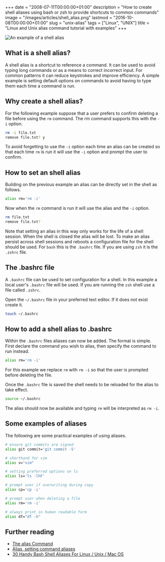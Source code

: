 +++
date = "2008-07-11T00:00:00+01:00"
description = "How to create shell aliases using bash or zsh to provide shortcuts to common commands"
image = "/images/articles/shell_alias.png"
lastmod = "2016-10-08T00:00:00+01:00"
slug = "unix-alias"
tags = ["Linux", "UNIX"]
title = "Linux and Unix alias command tutorial with examples"
+++

![An example of a shell alias][4]

## What is a shell alias?

A shell alias is a shortcut to reference a command. It can be used to avoid
typing long commands or as a means to correct incorrect input. For common
patterns it can reduce keystrokes and improve efficiency. A simple example is
setting default options on commands to avoid having to type them each time a
command is run.

## Why create a shell alias?

For the following example suppose that a user prefers to confirm deleting a file
before using the `rm` command. The rm command supports this with the `-i`
option.

```sh
rm -i file.txt
remove file.txt? y
```

To avoid forgetting to use the `-i` option each time an alias can be created so
that each time `rm` is run it will use the `-i` option and prompt the user to
confirm.

## How to set an shell alias

Building on the previous example an alias can be directly set in the shell as
follows.

```sh
alias rm='rm -i'
```

Now when the `rm` command is run it will use the alias and the `-i` option.

```sh
rm file.txt
remove file.txt?
```

Note that setting an alias in this way only works for the life of a shell
session. When the shell is closed the alias will be lost. To make an alias
persist across shell sessions and reboots a configuration file for the shell
should be used. For `bash` this is the `.bashrc` file. If you are using `zsh` it
is the `.zshrc` file.

## The .bashrc file

A `.bashrc` file can be used to set configuration for a shell. In this example a
local user's `.bashrc` file will be used. If you are running the `zsh` shell use
a file called `.zshrc`.

Open the `~/.bashrc` file in your preferred text editor. If it does not exist
create it.

```sh
touch ~/.bashrc
```

## How to add a shell alias to .bashrc

Within the `.bashrc` files aliases can now be added. The format is simple. First
declare the command you wish to alias, then specify the command to run instead.

```sh
alias rm='rm -i'
```

For this example we replace `rm` with `rm -i` so that the user is prompted
before deleting the file.

Once the `.bashrc` file is saved the shell needs to be reloaded for the alias to
take effect.

```sh
source ~/.bashrc
```

The alias should now be available and typing `rm` will be interpreted as
`rm -i`.

## Some examples of aliases

The following are some practical examples of using aliases.

```sh
# ensure git commits are signed
alias git commit='git commit -S'

# shorthand for vim
alias v="vim"

# setting preferred options on ls
alias ls='ls -lhF'

# prompt user if overwriting during copy
alias cp='cp -i'

# prompt user when deleting a file
alias rm='rm -i'

# always print in human readable form
alias df="df -h"
```

## Further reading

- [The alias Command][1]
- [Alias, setting command aliases][2]
- [30 Handy Bash Shell Aliases For Linux / Unix / Mac OS][3]

[1]: http://www.linfo.org/alias.html
[2]: http://www.linuxhowtos.org/Tips%20and%20Tricks/command_aliases.htm
[3]: http://www.cyberciti.biz/tips/bash-aliases-mac-centos-linux-unix.html
[4]: /images/articles/shell_alias.png
